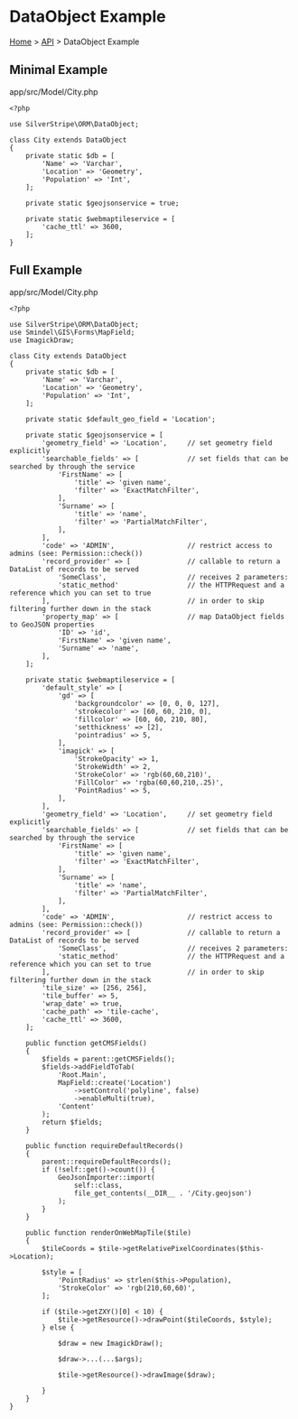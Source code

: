 # DataObject Example

[Home](../../.) > [API](index.md) > DataObject Example

## Minimal Example

app/src/Model/City.php

    <?php

    use SilverStripe\ORM\DataObject;

    class City extends DataObject
    {
        private static $db = [
            'Name' => 'Varchar',
            'Location' => 'Geometry',
            'Population' => 'Int',
        ];

        private static $geojsonservice = true;

        private static $webmaptileservice = [
            'cache_ttl' => 3600,
        ];
    }

## Full Example

app/src/Model/City.php

    <?php

    use SilverStripe\ORM\DataObject;
    use Smindel\GIS\Forms\MapField;
    use ImagickDraw;

    class City extends DataObject
    {
        private static $db = [
            'Name' => 'Varchar',
            'Location' => 'Geometry',
            'Population' => 'Int',
        ];

        private static $default_geo_field = 'Location';

        private static $geojsonservice = [
            'geometry_field' => 'Location',     // set geometry field explicitly
            'searchable_fields' => [            // set fields that can be searched by through the service
                'FirstName' => [
                    'title' => 'given name',
                    'filter' => 'ExactMatchFilter',
                ],
                'Surname' => [
                    'title' => 'name',
                    'filter' => 'PartialMatchFilter',
                ],
            ],
            'code' => 'ADMIN',                  // restrict access to admins (see: Permission::check())
            'record_provider' => [              // callable to return a DataList of records to be served
                'SomeClass',                    // receives 2 parameters:
                'static_method'                 // the HTTPRequest and a reference which you can set to true
            ],                                  // in order to skip filtering further down in the stack
            'property_map' => [                 // map DataObject fields to GeoJSON properties
                'ID' => 'id',
                'FirstName' => 'given name',
                'Surname' => 'name',
            ],
        ];

        private static $webmaptileservice = [
            'default_style' => [
                'gd' => [
                    'backgroundcolor' => [0, 0, 0, 127],
                    'strokecolor' => [60, 60, 210, 0],
                    'fillcolor' => [60, 60, 210, 80],
                    'setthickness' => [2],
                    'pointradius' => 5,
                ],
                'imagick' => [
                    'StrokeOpacity' => 1,
                    'StrokeWidth' => 2,
                    'StrokeColor' => 'rgb(60,60,210)',
                    'FillColor' => 'rgba(60,60,210,.25)',
                    'PointRadius' => 5,
                ],
            ],
            'geometry_field' => 'Location',     // set geometry field explicitly
            'searchable_fields' => [            // set fields that can be searched by through the service
                'FirstName' => [
                    'title' => 'given name',
                    'filter' => 'ExactMatchFilter',
                ],
                'Surname' => [
                    'title' => 'name',
                    'filter' => 'PartialMatchFilter',
                ],
            ],
            'code' => 'ADMIN',                  // restrict access to admins (see: Permission::check())
            'record_provider' => [              // callable to return a DataList of records to be served
                'SomeClass',                    // receives 2 parameters:
                'static_method'                 // the HTTPRequest and a reference which you can set to true
            ],                                  // in order to skip filtering further down in the stack
            'tile_size' => [256, 256],
            'tile_buffer' => 5,
            'wrap_date' => true,
            'cache_path' => 'tile-cache',
            'cache_ttl' => 3600,
        ];

        public function getCMSFields()
        {
            $fields = parent::getCMSFields();
            $fields->addFieldToTab(
                'Root.Main',
                MapField::create('Location')
                    ->setControl('polyline', false)
                    ->enableMulti(true),
                'Content'
            );
            return $fields;
        }

        public function requireDefaultRecords()
        {
            parent::requireDefaultRecords();
            if (!self::get()->count()) {
                GeoJsonImporter::import(
                    self::class,
                    file_get_contents(__DIR__ . '/City.geojson')
                );
            }
        }

        public function renderOnWebMapTile($tile)
        {
            $tileCoords = $tile->getRelativePixelCoordinates($this->Location);

            $style = [
                'PointRadius' => strlen($this->Population),
                'StrokeColor' => 'rgb(210,60,60)',
            ];

            if ($tile->getZXY()[0] < 10) {
                $tile->getResource()->drawPoint($tileCoords, $style);
            } else {

                $draw = new ImagickDraw();

                $draw->...(...$args);

                $tile->getResource()->drawImage($draw);

            }
        }
    }

